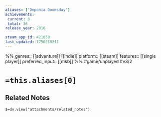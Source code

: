 ```yaml
---
aliases: ["Deponia Doomsday"]
achievements:
 current: 0
 total: 36
release_year: 2016

steam_app_id: 421050
last_updated: 1750218211
---
```

%%
genres:: [[adventure]] [[indie]]
platform:: [[steam]]
features:: [[single player]]
preferred_input:: [[mkb]]
%%
#game/unplayed
#v3/2

# `=this.aliases[0]`
## Related Notes
`$=dv.view("attachments/related_notes")`